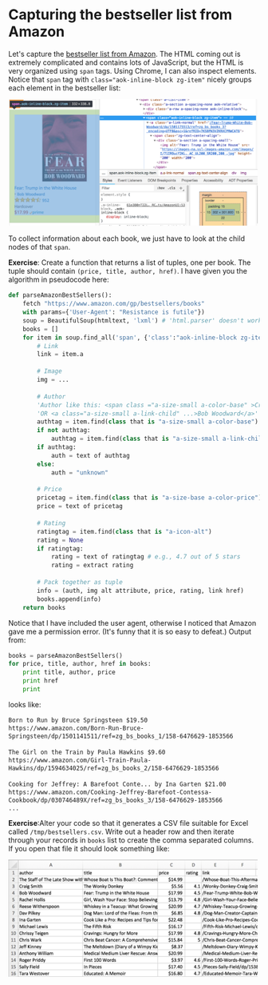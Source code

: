 # Capturing the bestseller list from Amazon

Let's capture the [bestseller list from Amazon](https://www.amazon.com/gp/bestsellers/books/ref=sv_b_2). The HTML coming out is extremely complicated and contains lots of JavaScript, but the HTML is very organized using `span` tags. Using Chrome, I can also inspect elements. Notice that `span` tag with `class="aok-inline-block zg-item"` nicely groups each element in the bestseller list:

<img src="figures/amz-book-item.png" width=500>

To collect information about each book, we just have to look at the child nodes of that `span`.

**Exercise**:  Create a function that returns a list of tuples, one per book. The tuple should contain `(price, title, author, href)`. I have given you the algorithm in pseudocode here:

```python
def parseAmazonBestSellers():
    fetch "https://www.amazon.com/gp/bestsellers/books"
    with params={'User-Agent': "Resistance is futile"})
    soup = BeautifulSoup(htmltext, 'lxml') # 'html.parser' doesn't work here!
    books = []
    for item in soup.find_all('span', {'class':"aok-inline-block zg-item"}):
	    # Link
	    link = item.a
	
	    # Image
	    img = ...
	
	    # Author
	    'Author like this: <span class ="a-size-small a-color-base" >Craig Smith</span>'
	    'OR <a class="a-size-small a-link-child" ...>Bob Woodward</a>'
	    authtag = item.find(class that is "a-size-small a-color-base")
	    if not authtag:
	        authtag = item.find(class that is "a-size-small a-link-child")
	    if authtag:
	        auth = text of authtag
	    else:
	        auth = "unknown"
	
	    # Price
	    pricetag = item.find(class that is "a-size-base a-color-price")
	    price = text of pricetag
	
	    # Rating
	    ratingtag = item.find(class that is "a-icon-alt")
	    rating = None
	    if ratingtag:
	        rating = text of ratingtag # e.g., 4.7 out of 5 stars
	        rating = extract rating
	
	    # Pack together as tuple
	    info = (auth, img alt attribute, price, rating, link href)
	    books.append(info)
    return books
```

Notice that I have included the user agent, otherwise I noticed that Amazon gave me a permission error. (It's funny that it is so easy to defeat.)  Output from:

```python
books = parseAmazonBestSellers()
for price, title, author, href in books:
    print title, author, price
    print href
    print
```

looks like:

```
Born to Run by Bruce Springsteen $19.50
https://www.amazon.com/Born-Run-Bruce-Springsteen/dp/1501141511/ref=zg_bs_books_1/158-6476629-1853566

The Girl on the Train by Paula Hawkins $9.60
https://www.amazon.com/Girl-Train-Paula-Hawkins/dp/1594634025/ref=zg_bs_books_2/158-6476629-1853566

Cooking for Jeffrey: A Barefoot Conte... by Ina Garten $21.00
https://www.amazon.com/Cooking-Jeffrey-Barefoot-Contessa-Cookbook/dp/030746489X/ref=zg_bs_books_3/158-6476629-1853566
...
```

**Exercise**:Alter your code so that it generates a CSV file suitable for Excel called `/tmp/bestsellers.csv`. Write out a header row and then iterate through your records in `books` list to create the comma separated columns. If you open that file it should look something like:

<img src="figures/amz-books-excel.png" width="500">
